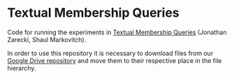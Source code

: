 # Textual Membership Queries

Code for running the experiments in [Textual Membership Queries](https://arxiv.org/abs/1704.01444) (Jonathan Zarecki, Shaul Markovitch).

In order to use this repository it is necessary to download files from our [Google Drive repository](https://drive.google.com/open?id=1ybCkW_m_OpLgQZnFnI5YFMocjIgnB3tN) and move them to their respective place in the file hierarchy.
